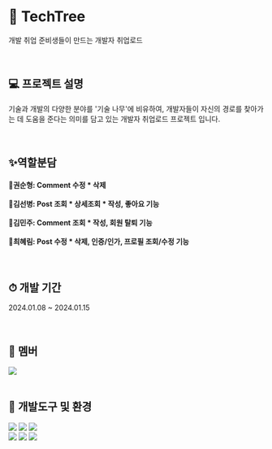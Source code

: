 # 🌴 TechTree
개발 취업 준비생들이 만드는 개발자 취업로드

<br/>

## 💻 프로젝트 설명
기술과 개발의 다양한 분야를 '기술 나무'에 비유하여, 개발자들이 자신의 경로를 찾아가는 데 도움을 준다는 의미를 담고 있는 개발자 취업로드 프로젝트 입니다.

<br/>

## ✨역할분담

#### 🧑권순형: Comment 수정 * 삭제<br/><br/>🧑김선병: Post 조회 * 상세조회 * 작성, 좋아요 기능<br/><br/>🧑김민주: Comment 조회 * 작성, 회원 탈퇴 기능<br/><br/>👩최혜림: Post 수정 * 삭제, 인증/인가, 프로필 조회/수정 기능

<br/>

## ⏱ 개발 기간
2024.01.08 ~ 2024.01.15

<br/>

## 👥 멤버
<a href="https://github.com/modern1s/techTree/graphs/contributors">
  <img src="https://contrib.rocks/image?repo=modern1s/techTree" />
</a>

<br/>
<br/>

## 📢 개발도구 및 환경
<img src="https://img.shields.io/badge/Kotlin-7F52FF?style=for-the-badge&logo=kotlin&logoColor=white">  <img src="https://img.shields.io/badge/Spring Boot-6DB33F?style=for-the-badge&logo=springboot&logoColor=white">  <img src="https://img.shields.io/badge/Spring Data Jpa-6DB33F?style=for-the-badge&logo=spring&logoColor=white"><br/><img src="https://img.shields.io/badge/Swagger-6DB33F?style=for-the-badge&logo=swagger&logoColor=white">  <img src="https://img.shields.io/badge/postgresql-151F5D?style=for-the-badge&logo=postgresql&logoColor=white">  <img src="https://img.shields.io/badge/IntelliJ Ultimate Idea-000000?style=for-the-badge&logo=intellijidea&logoColor=white">
